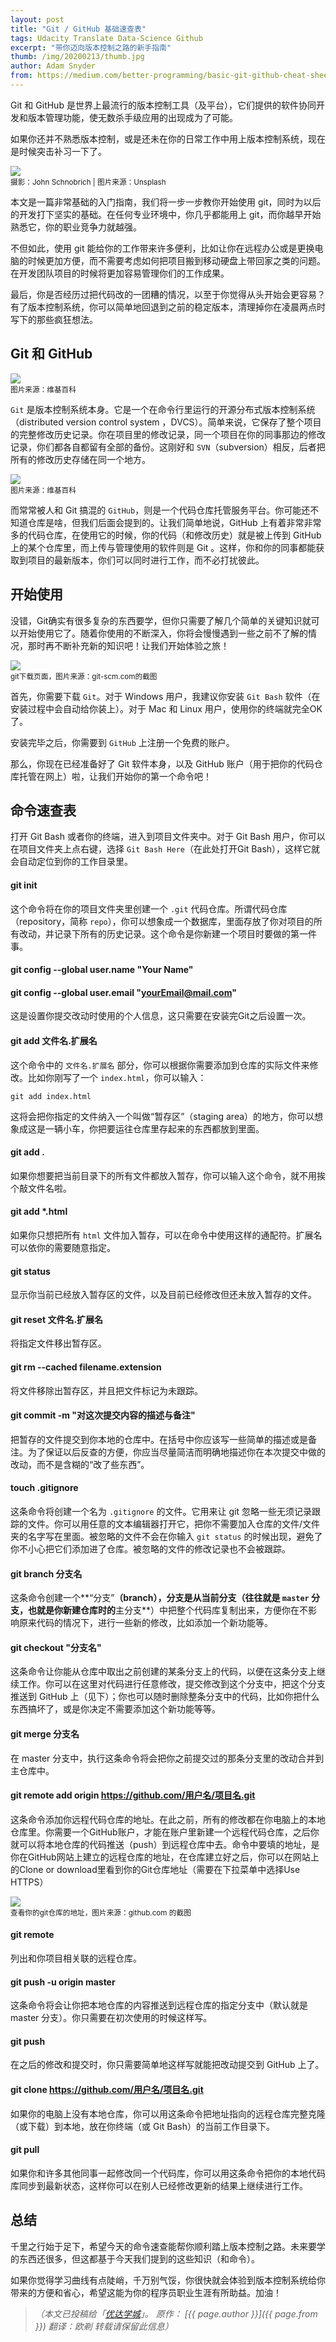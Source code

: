 ```yaml
---
layout: post
title: "Git / GitHub 基础速查表"
tags: Udacity Translate Data-Science Github
excerpt: "带你迈向版本控制之路的新手指南"
thumb: /img/20200213/thumb.jpg
author: Adam Snyder
from: https://medium.com/better-programming/basic-git-github-cheat-sheet-fa020831cb35
---
```


Git 和 GitHub 是世界上最流行的版本控制工具（及平台），它们提供的软件协同开发和版本管理功能，使无数杀手级应用的出现成为了可能。

如果你还并不熟悉版本控制，或是还未在你的日常工作中用上版本控制系统，现在是时候突击补习一下了。

<img src="{{site.cdn}}/img/20200213/001.jpeg"><br><small>
摄影：John Schnobrich | 图片来源：Unsplash </small>

本文是一篇非常基础的入门指南，我们将一步一步教你开始使用 git，同时为以后的开发打下坚实的基础。在任何专业环境中，你几乎都能用上 git，而你越早开始熟悉它，你的职业竞争力就越强。

不但如此，使用 git 能给你的工作带来许多便利，比如让你在远程办公或是更换电脑的时候更加方便，而不需要考虑如何把项目搬到移动硬盘上带回家之类的问题。在开发团队项目的时候将更加容易管理你们的工作成果。

最后，你是否经历过把代码改的一团糟的情况，以至于你觉得从头开始会更容易？有了版本控制系统，你可以<span class="hl">简单地回退到之前的稳定版本</span>，清理掉你在凌晨两点时写下的那些疯狂想法。

## Git 和 GitHub

<img src="{{site.cdn}}/img/20200213/002.png"><br><small>
图片来源：维基百科</small>

`Git` 是版本控制系统本身。它是一个在命令行里运行的开源<span class="hl">分布式版本控制系统</span>（distributed version control system ，DVCS）。简单来说，它保存了整个项目的完整修改历史记录。你在项目里的修改记录，同一个项目在你的同事那边的修改记录，你们都各自都留有全部的备份。这刚好和 `SVN`（subversion）相反，后者把所有的修改历史存储在同一个地方。

<img src="{{site.cdn}}/img/20200213/003.png"><br><small>
图片来源：维基百科</small>

而常常被人和 Git 搞混的 `GitHub`，则是一个代码仓库托管服务平台。你可能还不知道仓库是啥，但我们后面会提到的。让我们简单地说，GitHub 上有着非常非常多的代码仓库，在使用它的时候，你的代码（和修改历史）就是被上传到 GitHub 上的某个仓库里，而上传与管理使用的软件则是 Git 。这样，你和你的同事都能获取到项目的最新版本，你们可以同时进行工作，而不必打扰彼此。

## 开始使用

没错，Git确实有很多复杂的东西要学，但你只需要了解几个简单的关键知识就可以开始使用它了。随着你使用的不断深入，你将会慢慢遇到一些之前不了解的情况，那时再不断补充新的知识吧！让我们开始体验之旅！

<img src="{{site.cdn}}/img/20200213/004.png"><br><small>
git下载页面，图片来源：git-scm.com的截图</small>

首先，你需要下载 `Git`。对于 Windows 用户，我建议你安装 `Git Bash` 软件（在安装过程中会自动给你装上）。对于 Mac 和 Linux 用户，使用你的终端就完全OK了。

安装完毕之后，你需要到 `GitHub` 上注册一个免费的账户。

那么，你现在已经准备好了 Git 软件本身，以及 GitHub 账户（用于把你的代码仓库托管在网上）啦，让我们开始你的第一个命令吧！

## 命令速查表

打开 Git Bash 或者你的终端，进入到项目文件夹中。对于 Git Bash 用户，你可以在项目文件夹上点右键，选择 `Git Bash Here`（在此处打开Git Bash），这样它就会自动定位到你的工作目录里。

#### git init

这个命令将在你的项目文件夹里创建一个 `.git` 代码仓库。所谓代码仓库（repository，简称 `repo`），你可以想象成一个数据库，里面存放了你对项目的所有改动，并记录下所有的历史记录。这个命令是你新建一个项目时要做的第一件事。

#### git config --global user.name "Your Name"
#### git config --global user.email "yourEmail@mail.com"

这是设置你提交改动时使用的个人信息，这只需要在安装完Git之后设置一次。

#### git add 文件名.扩展名

这个命令中的 `文件名.扩展名` 部分，你可以根据你需要添加到仓库的实际文件来修改。比如你刚写了一个 `index.html`，你可以输入：

```
git add index.html 
```

这将会把你指定的文件纳入一个叫做“暂存区”（staging area）的地方，你可以想象成这是一辆小车，你把要运往仓库里存起来的东西都放到里面。

#### git add .

如果你想要把当前目录下的所有文件都放入暂存，你可以输入这个命令，就不用挨个敲文件名啦。

#### git add *.html

如果你只想把所有 `html` 文件加入暂存，可以在命令中使用这样的通配符。扩展名可以依你的需要随意指定。

#### git status

显示你当前已经放入暂存区的文件，以及目前已经修改但还未放入暂存的文件。

#### git reset 文件名.扩展名

将指定文件移出暂存区。

#### git rm --cached filename.extension

将文件移除出暂存区，并且把文件标记为未跟踪。

#### git commit -m "对这次提交内容的描述与备注"

把暂存的文件提交到你本地的仓库中。在括号中你应该写一些简单的描述或是备注。为了保证以后反查的方便，你应当尽量<span class="hl">简洁而明确地描述你在本次提交中做的改动</span>，而不是含糊的“改了些东西”。

#### touch .gitignore

这条命令将创建一个名为 `.gitignore` 的文件。它用来让 git 忽略一些无须记录跟踪的文件。你可以用任意的文本编辑器打开它，把你不需要加入仓库的文件/文件夹的名字写在里面。被忽略的文件不会在你输入 `git status` 的时候出现，避免了你不小心把它们添加进了仓库。被忽略的文件的修改记录也不会被跟踪。

#### git branch 分支名

这条命令创建一个**“分支”**（branch），分支是从当前分支（往往就是 `master` 分支，也就是你新建仓库时的**主分支**）中把整个代码库复制出来，方便你在不影响原来代码的情况下，进行一些新的修改，比如添加一个新功能等。

#### git checkout "分支名"

这条命令让你能从仓库中取出之前创建的某条分支上的代码，以便在这条分支上继续工作。你可以在这里对代码进行任意修改，提交修改到这个分支中，把这个分支推送到 GitHub 上（见下）；你也可以随时删除整条分支中的代码，比如你把什么东西搞坏了，或是你决定不需要添加这个新功能等等。

#### git merge 分支名

在 master 分支中，执行这条命令将会把你之前提交过的那条分支里的改动合并到主仓库中。

#### git remote add origin https://github.com/用户名/项目名.git

这条命令添加你远程代码仓库的地址。在此之前，所有的修改都在你电脑上的本地仓库里。你需要一个GitHub账户，才能在账户里新建一个远程代码仓库，之后你就可以将本地仓库的代码推送（push）到远程仓库中去。命令中要填的地址，是你在GitHub网站上建立的远程仓库的地址，在仓库建立好之后，你可以在网站上的Clone or download里看到你的Git仓库地址（需要在下拉菜单中选择Use HTTPS）

<img src="{{site.cdn}}/img/20200213/005.png"><br><small>
查看你的git仓库的地址，图片来源：github.com 的截图</small>

#### git remote

列出和你项目相关联的远程仓库。

#### git push -u origin master

这条命令将会让你把本地仓库的内容推送到远程仓库的指定分支中（默认就是 master 分支）。你只需要在初次使用的时候这样写。

#### git push

在之后的修改和提交时，你只需要简单地这样写就能把改动提交到 GitHub 上了。

#### git clone https://github.com/用户名/项目名.git

如果你的电脑上没有本地仓库，你可以用这条命令把地址指向的远程仓库完整克隆（或下载）到本地，放在你终端（或 Git Bash）的当前工作目录下。

#### git pull

如果你和许多其他同事一起修改同一个代码库，你可以用这条命令把你的本地代码库同步到最新状态，这样你可以在别人已经修改更新的结果上继续进行工作。

## 总结

千里之行始于足下，希望今天的命令速查能帮你顺利踏上版本控制之路。未来要学的东西还很多，但这都基于今天我们提到的这些知识（和命令）。

如果你觉得学习曲线有点陡峭，千万别气馁，你很快就会体验到版本控制系统给你带来的方便和省心，希望这能为你的程序员职业生涯有所助益。加油！


> _（本文已投稿给「[优达学城](https://cn.udacity.com)」。 原作： [{{ page.author }}]({{ page.from }}) 翻译：欧剃 转载请保留此信息）_
